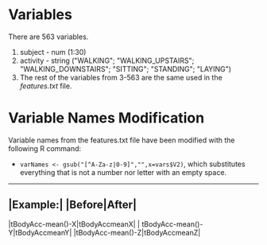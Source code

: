 
# Variables

There are 563 variables.
1. subject - num (1:30)
2. activity - string ("WALKING"; "WALKING_UPSTAIRS"; "WALKING_DOWNSTAIRS"; "SITTING"; "STANDING"; "LAYING")
3. The rest of the variables from 3-563 are the same used in the *features.txt* file.


# Variable Names Modification

Variable names from the features.txt file have been modified with the following R command:
* ```varNames <- gsub("[^A-Za-z|0-9]","",x=vars$V2)```,
which substitutes everything that is not a number nor letter with an empty space.

---
|Example:|
|Before|After|
---
|tBodyAcc-mean()-X|tBodyAccmeanX|
| tBodyAcc-mean()-Y|tBodyAccmeanY| 
|tBodyAcc-mean()-Z|tBodyAccmeanZ|
